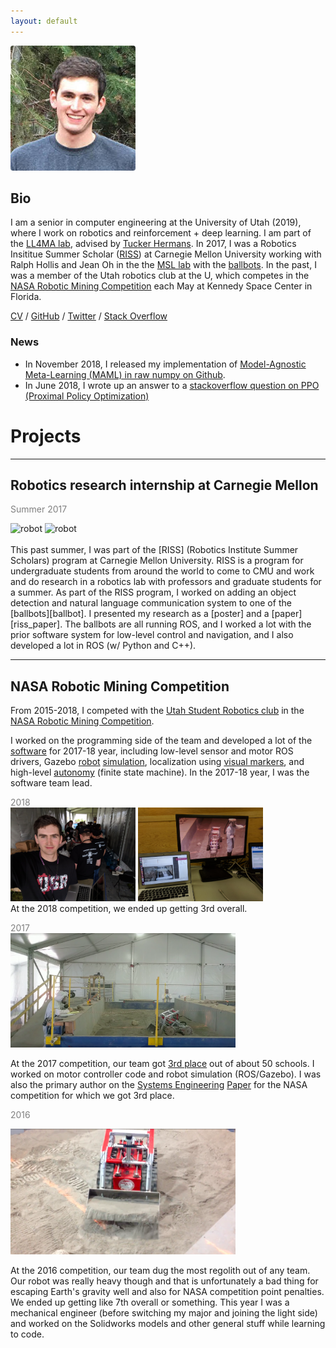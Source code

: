 ```yaml
---
layout: default
---
```


<!-- <div class="crop"> -->
<!-- </div> -->

<img width="200" src="/assets/mw.jpg" style="border-radius: 2%;"/>

## Bio

I am a senior in computer engineering at the 
University of Utah (2019), where I work on robotics and reinforcement
\+ deep learning.  I am part of the [LL4MA lab](https://robot-learning.cs.utah.edu/),
advised by [Tucker Hermans](https://robot-learning.cs.utah.edu/thermans). 
In 2017, I was a Robotics Insititue Summer Scholar ([RISS])
at Carnegie Mellon University working with Ralph Hollis and Jean Oh
in the the [MSL lab][msl] with the [ballbots].
In the past, I was a member of the Utah robotics club at the U, which competes in the
[NASA Robotic Mining Competition][nasa] each May at Kennedy Space Center 
in Florida.  


[CV](/assets/cv.pdf) / [GitHub](https://github.com/matwilso) / [Twitter](https://twitter.com/matwilso) / [Stack Overflow](https://stackoverflow.com/users/7211137/matwilso)



### News
- In November 2018, I released my implementation of [Model-Agnostic Meta-Learning (MAML) in raw numpy on Github](https://github.com/matwilso/maml_numpy).
- In June 2018, I wrote up an answer to a [stackoverflow question on PPO (Proximal Policy Optimization)](https://stackoverflow.com/questions/46422845/what-is-the-way-to-understand-proximal-policy-optimization-algorithm-in-rl/50663200#50663200)



# Projects

---

## Robotics research internship at Carnegie Mellon
<span style="color: grey">Summer 2017</span>

<div style="margin: auto;">
    <img src="/assets/riss/little_and_big.jpg" alt="robot" height="200">
    <img src="/assets/riss/cohort.png" alt="robot" height="200">
</div>

<br>
This past summer, I was part of the [RISS] (Robotics Institute Summer
Scholars) program at Carnegie Mellon University.  RISS is a program for
undergraduate students from around the world to come to CMU and work and
do research in a robotics lab with professors and graduate students for a summer.
As part of the RISS program, I worked on adding an object detection
and natural language communication system to one of the [ballbots][ballbot].
I presented my research as a [poster] and a [paper][riss_paper]. The ballbots
are all running ROS, and I worked a lot with the prior software system for 
low-level control and navigation, and I also developed a lot in ROS 
(w/ Python and C++).





---

## NASA Robotic Mining Competition


From 2015-2018, I competed with the [Utah Student Robotics club][club] in the
[NASA Robotic Mining Competition][nasa].  

I worked on the programming side of the team and developed a lot of the [software]
for 2017-18 year, including low-level sensor and motor ROS drivers,
Gazebo [robot](https://github.com/matwilso/emcee_simulation) [simulation](https://github.com/utahrobotics/usr_simulation),
localization using [visual markers](https://github.com/utahrobotics/aruco_pkgs),
and high-level [autonomy](https://github.com/utahrobotics/usr_ws/tree/kinetic-devel/src/amee_controllers#competition_smach) (finite state machine). In the 2017-18 year, I was the software team lead.

<span style="color: grey">2018</span> <br>
<img src="/assets/urmp/2018.jpg" alt="2018me" width="200"> 
<img src="/assets/urmp/2018_control.jpg" alt="2018control" width="200"> 
<br>
At the 2018 competition, we ended up getting 3rd overall.




<span style="color: grey">2017</span> <br>
<img src="/assets/urmp/emcee_2017.png" alt="2017" width="360">

At the 2017 competition, our team got [3rd place](https://www.nasa.gov/sites/default/files/atoms/files/rmc2017_scoresummary.pdf) 
out of about 50 schools.  I worked on motor controller code and robot simulation (ROS/Gazebo). 
I was also the primary author on the [Systems Engineering][se_paper] [Paper][3rd] 
for the NASA competition for which we got 3rd place.

<span style="color: grey">2016</span>

<img src="/assets/urmp/emcee_2016.png" alt="robot" width="360">

At the 2016 competition, our team dug the most regolith out of any team. Our
robot was really heavy though and that is unfortunately a bad thing for
escaping Earth's gravity well and also for NASA competition point penalties. We
ended up getting like 7th overall or something.  This year I was a mechanical
engineer (before switching my major and joining the light side) and worked on the Solidworks models
and other general stuff while learning to code.






[ballbot]: /ballbot
[ballbots]: http://www.msl.ri.cmu.edu/projects/ballbot/
[software]: https://github.com/utahrobotics/usr_ws/tree/kinetic-devel/src
[se_paper]: /assets/urmp/se_paper_2017.pdf
[3rd]: /assets/urmp/plaque.jpg
[nasa]: https://www.nasa.gov/offices/education/centers/kennedy/technology/nasarmc/about
[club]: https://utahrobotics.github.io/
[msl]: http://www.msl.ri.cmu.edu
[RISS]: http://riss.ri.cmu.edu
[riss_paper]: /assets/riss/shmoo_paper.pdf
[poster]: http://riss.ri.cmu.edu/wp-content/uploads/2017/09/2017-RISS-Poster-WILSON-Matthew-compressed.pdf


<!-- See my [Projects] page for more details.

[Projects]: /projects/ -->

<!-- __Timeline__

<span class="t2when">2015-now:</span> <span class="t2who">University of Utah:</span> BS Computer Engineering <br>
<span class="t2when">2015-now:</span> <span class="t2who">NASA Robotic Mining Competition:</span> Team member on university robotics team <br>
<span class="t2when">Summer 2017:</span> <span class="t2who">Carnegie Mellon University:</span> Robotics Institute Summer Scholar, research internship <br> -->
